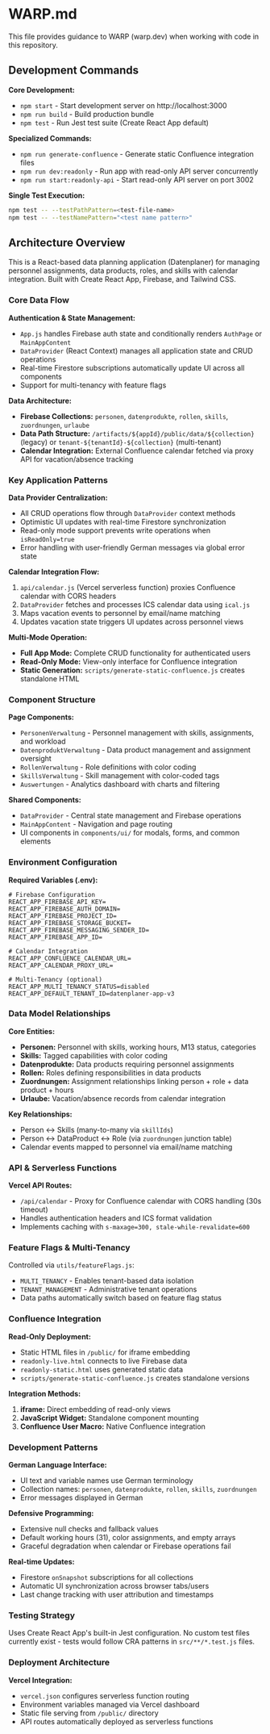 # WARP.md

This file provides guidance to WARP (warp.dev) when working with code in this repository.

## Development Commands

**Core Development:**
- `npm start` - Start development server on http://localhost:3000
- `npm run build` - Build production bundle
- `npm test` - Run Jest test suite (Create React App default)

**Specialized Commands:**
- `npm run generate-confluence` - Generate static Confluence integration files
- `npm run dev:readonly` - Run app with read-only API server concurrently
- `npm run start:readonly-api` - Start read-only API server on port 3002

**Single Test Execution:**
```bash
npm test -- --testPathPattern=<test-file-name>
npm test -- --testNamePattern="<test name pattern>"
```

## Architecture Overview

This is a React-based data planning application (Datenplaner) for managing personnel assignments, data products, roles, and skills with calendar integration. Built with Create React App, Firebase, and Tailwind CSS.

### Core Data Flow

**Authentication & State Management:**
- `App.js` handles Firebase auth state and conditionally renders `AuthPage` or `MainAppContent`
- `DataProvider` (React Context) manages all application state and CRUD operations
- Real-time Firestore subscriptions automatically update UI across all components
- Support for multi-tenancy with feature flags

**Data Architecture:**
- **Firebase Collections:** `personen`, `datenprodukte`, `rollen`, `skills`, `zuordnungen`, `urlaube`
- **Data Path Structure:** `/artifacts/${appId}/public/data/${collection}` (legacy) or `tenant-${tenantId}-${collection}` (multi-tenant)
- **Calendar Integration:** External Confluence calendar fetched via proxy API for vacation/absence tracking

### Key Application Patterns

**Data Provider Centralization:**
- All CRUD operations flow through `DataProvider` context methods
- Optimistic UI updates with real-time Firestore synchronization
- Read-only mode support prevents write operations when `isReadOnly=true`
- Error handling with user-friendly German messages via global error state

**Calendar Integration Flow:**
1. `api/calendar.js` (Vercel serverless function) proxies Confluence calendar with CORS headers
2. `DataProvider` fetches and processes ICS calendar data using `ical.js`
3. Maps vacation events to personnel by email/name matching
4. Updates vacation state triggers UI updates across personnel views

**Multi-Mode Operation:**
- **Full App Mode:** Complete CRUD functionality for authenticated users
- **Read-Only Mode:** View-only interface for Confluence integration
- **Static Generation:** `scripts/generate-static-confluence.js` creates standalone HTML

### Component Structure

**Page Components:**
- `PersonenVerwaltung` - Personnel management with skills, assignments, and workload
- `DatenproduktVerwaltung` - Data product management and assignment oversight  
- `RollenVerwaltung` - Role definitions with color coding
- `SkillsVerwaltung` - Skill management with color-coded tags
- `Auswertungen` - Analytics dashboard with charts and filtering

**Shared Components:**
- `DataProvider` - Central state management and Firebase operations
- `MainAppContent` - Navigation and page routing
- UI components in `components/ui/` for modals, forms, and common elements

### Environment Configuration

**Required Variables (.env):**
```
# Firebase Configuration
REACT_APP_FIREBASE_API_KEY=
REACT_APP_FIREBASE_AUTH_DOMAIN=
REACT_APP_FIREBASE_PROJECT_ID=
REACT_APP_FIREBASE_STORAGE_BUCKET=
REACT_APP_FIREBASE_MESSAGING_SENDER_ID=
REACT_APP_FIREBASE_APP_ID=

# Calendar Integration
REACT_APP_CONFLUENCE_CALENDAR_URL=
REACT_APP_CALENDAR_PROXY_URL=

# Multi-Tenancy (optional)
REACT_APP_MULTI_TENANCY_STATUS=disabled
REACT_APP_DEFAULT_TENANT_ID=datenplaner-app-v3
```

### Data Model Relationships

**Core Entities:**
- **Personen:** Personnel with skills, working hours, M13 status, categories
- **Skills:** Tagged capabilities with color coding
- **Datenprodukte:** Data products requiring personnel assignments
- **Rollen:** Roles defining responsibilities in data products
- **Zuordnungen:** Assignment relationships linking person + role + data product + hours
- **Urlaube:** Vacation/absence records from calendar integration

**Key Relationships:**
- Person ↔ Skills (many-to-many via `skillIds`)
- Person ↔ DataProduct ↔ Role (via `zuordnungen` junction table)
- Calendar events mapped to personnel via email/name matching

### API & Serverless Functions

**Vercel API Routes:**
- `/api/calendar` - Proxy for Confluence calendar with CORS handling (30s timeout)
- Handles authentication headers and ICS format validation
- Implements caching with `s-maxage=300, stale-while-revalidate=600`

### Feature Flags & Multi-Tenancy

Controlled via `utils/featureFlags.js`:
- `MULTI_TENANCY` - Enables tenant-based data isolation
- `TENANT_MANAGEMENT` - Administrative tenant operations
- Data paths automatically switch based on feature flag status

### Confluence Integration

**Read-Only Deployment:**
- Static HTML files in `/public/` for iframe embedding
- `readonly-live.html` connects to live Firebase data
- `readonly-static.html` uses generated static data
- `scripts/generate-static-confluence.js` creates standalone versions

**Integration Methods:**
1. **iframe:** Direct embedding of read-only views
2. **JavaScript Widget:** Standalone component mounting
3. **Confluence User Macro:** Native Confluence integration

### Development Patterns

**German Language Interface:**
- UI text and variable names use German terminology
- Collection names: `personen`, `datenprodukte`, `rollen`, `skills`, `zuordnungen`
- Error messages displayed in German

**Defensive Programming:**
- Extensive null checks and fallback values
- Default working hours (31), color assignments, and empty arrays
- Graceful degradation when calendar or Firebase operations fail

**Real-time Updates:**
- Firestore `onSnapshot` subscriptions for all collections
- Automatic UI synchronization across browser tabs/users
- Last change tracking with user attribution and timestamps

### Testing Strategy

Uses Create React App's built-in Jest configuration. No custom test files currently exist - tests would follow CRA patterns in `src/**/*.test.js` files.

### Deployment Architecture

**Vercel Integration:**
- `vercel.json` configures serverless function routing
- Environment variables managed via Vercel dashboard
- Static file serving from `/public/` directory
- API routes automatically deployed as serverless functions